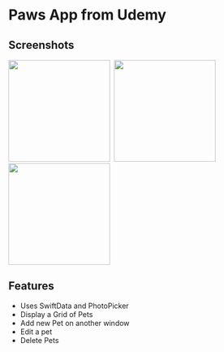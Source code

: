 # Paws App from Udemy

## Screenshots
<kbd> <img src="https://github.com/user-attachments/assets/8b5c0b33-293d-4f07-bb7b-cde6fcf95ab4" width="200"/> </kbd>
<kbd> <img src="https://github.com/user-attachments/assets/c7ace035-66fd-43cb-9f00-cc1d529f36d7" width="200"/> </kbd>
<kbd> <img src="https://github.com/user-attachments/assets/42f12aa0-d545-4b47-a3d1-9f438a3e7eb4" width="200"/> </kbd>

## Features
* Uses SwiftData and PhotoPicker
* Display a Grid of Pets
* Add new Pet on another window
* Edit a pet
* Delete Pets
